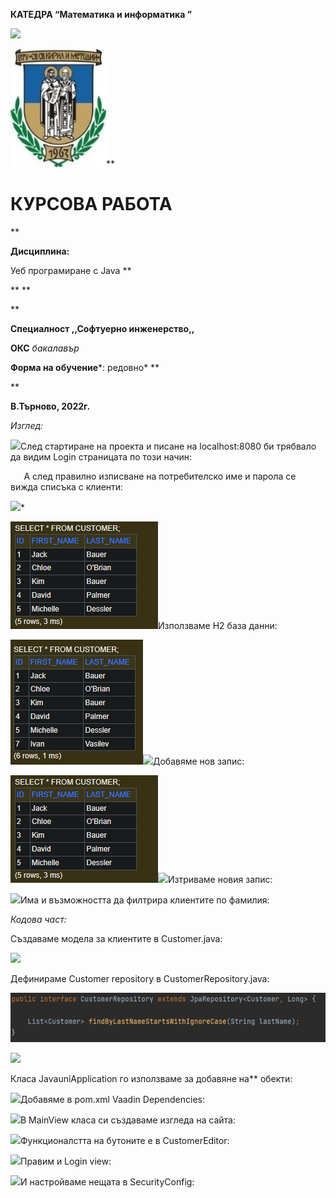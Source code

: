 **КАТЕДРА “Математика и информатика ”** 

![](readmeimg/Aspose.Words.d130e470-a409-49f3-b68b-2e39241515e7.001.png)

![](readmeimg/Aspose.Words.d130e470-a409-49f3-b68b-2e39241515e7.002.jpeg)** 
#
#
# **КУРСОВА РАБОТА** 
** 

**Дисциплина:**

Уеб програмиране с Java
**


** 
**





** 



**Специалност ,,Софтуерно инженерство,,** 

**ОКС**   *бакалавър* 

**Форма на обучение***: редовно* 
**

**


**В.Търново, 2022г.** 

*Изглед:*

![](readmeimg/Aspose.Words.d130e470-a409-49f3-b68b-2e39241515e7.003.png)След стартиране на проекта и писане на localhost:8080 би трябвало да видим Login страницата по този начин:


`	`А след правилно изписване на потребителско име и парола се вижда списъка с клиенти:

![](readmeimg/Aspose.Words.d130e470-a409-49f3-b68b-2e39241515e7.004.png)*


![](readmeimg/Aspose.Words.d130e470-a409-49f3-b68b-2e39241515e7.005.png)Използваме H2 база данни:




![](readmeimg/Aspose.Words.d130e470-a409-49f3-b68b-2e39241515e7.006.png)![](Aspose.Words.d130e470-a409-49f3-b68b-2e39241515e7.007.png)Добавяме нов запис:






![](readmeimg/Aspose.Words.d130e470-a409-49f3-b68b-2e39241515e7.005.png)![](Aspose.Words.d130e470-a409-49f3-b68b-2e39241515e7.008.png)Изтриваме новия запис: 



![](readmeimg/Aspose.Words.d130e470-a409-49f3-b68b-2e39241515e7.009.png)Има и възможността да филтрира клиентите по фамилия:






*Кодова част:*

Създаваме модела за клиентите в Customer.java:

![](readmeimg/Aspose.Words.d130e470-a409-49f3-b68b-2e39241515e7.010.png)

Дефинираме Customer repository в CustomerRepository.java:

![](readmeimg/Aspose.Words.d130e470-a409-49f3-b68b-2e39241515e7.011.png)

![](readmeimg/Aspose.Words.d130e470-a409-49f3-b68b-2e39241515e7.012.png)

Класa JavauniApplication го използваме за добавяне на** обекти:

![](readmeimg/Aspose.Words.d130e470-a409-49f3-b68b-2e39241515e7.013.png)Добавяме в pom.xml Vaadin Dependencies: 

![](readmeimg/Aspose.Words.d130e470-a409-49f3-b68b-2e39241515e7.014.png)В MainView класа си създаваме изгледа на сайта:

![](readmeimg/Aspose.Words.d130e470-a409-49f3-b68b-2e39241515e7.015.png)Функционалстта на бутоните е в CustomerEditor:


![](readmeimg/Aspose.Words.d130e470-a409-49f3-b68b-2e39241515e7.016.png)Правим и Login view:





![](readmeimg/Aspose.Words.d130e470-a409-49f3-b68b-2e39241515e7.017.png)И настройваме нещата в SecurityConfig:

